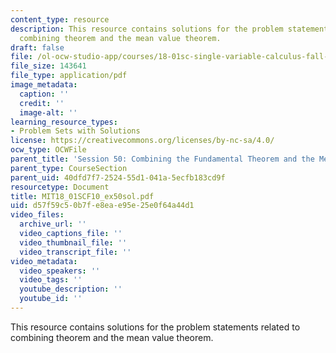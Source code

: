```yaml
---
content_type: resource
description: This resource contains solutions for the problem statements related to
  combining theorem and the mean value theorem.
draft: false
file: /ol-ocw-studio-app/courses/18-01sc-single-variable-calculus-fall-2010/d57f59c50b7fe8eae95e25e0f64a44d1_MIT18_01SCF10_ex50sol.pdf
file_size: 143641
file_type: application/pdf
image_metadata:
  caption: ''
  credit: ''
  image-alt: ''
learning_resource_types:
- Problem Sets with Solutions
license: https://creativecommons.org/licenses/by-nc-sa/4.0/
ocw_type: OCWFile
parent_title: 'Session 50: Combining the Fundamental Theorem and the Mean Value Theorem'
parent_type: CourseSection
parent_uid: 40dfd7f7-2524-55d1-041a-5ecfb183cd9f
resourcetype: Document
title: MIT18_01SCF10_ex50sol.pdf
uid: d57f59c5-0b7f-e8ea-e95e-25e0f64a44d1
video_files:
  archive_url: ''
  video_captions_file: ''
  video_thumbnail_file: ''
  video_transcript_file: ''
video_metadata:
  video_speakers: ''
  video_tags: ''
  youtube_description: ''
  youtube_id: ''
---
```

This resource contains solutions for the problem statements related to combining theorem and the mean value theorem.